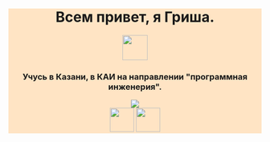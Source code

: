<!DOCTYPE html>
<html lang="en">
<head>
    <meta charset="UTF-8">
    <meta name="viewport" content="width=device-width, initial-scale=1.0">
    <title>Document</title>
</head>
<body>
    <div class="main-block">
        <h1 text-align="center">Всем привет, я Гриша.</h1>
        <img src="https://github.com/blackcater/blackcater/raw/main/images/Hi.gif" height="50"/></h1>
        <h3 text-align="center">Учусь в Казани, в КАИ на направлении "программная инженерия".</h3>
        <img src="https://readme-typing-svg.herokuapp.com?color=%2336BCF7&lines=Frontend+developer">
        <br>
        <img src="https://user-images.githubusercontent.com/74038190/212257463-4d082cb4-7483-4eaf-bc25-6dde2628aabd.gif" height="48px">
        <img src="https://user-images.githubusercontent.com/74038190/212257454-16e3712e-945a-4ca2-b238-408ad0bf87e6.gif" height="48px">
    </div>
</body>
<style>
    .main-block{background-color:bisque;
    text-align: center;
    }
</style>
</html>
